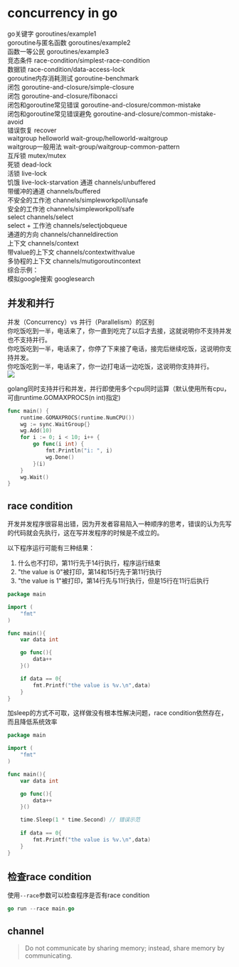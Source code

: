 # concurrency in go
go关键字 goroutines/example1  
goroutine与匿名函数 goroutines/example2    
函数一等公民  goroutines/example3  
竞态条件 race-condition/simplest-race-condition  
数据锁 race-condition/data-access-lock  
goroutine内存消耗测试  goroutine-benchmark  
闭包 goroutine-and-closure/simple-closure  
闭包 goroutine-and-closure/fibonacci  
闭包和goroutine常见错误 goroutine-and-closure/common-mistake  
闭包和goroutine常见错误避免 goroutine-and-closure/common-mistake-avoid  
错误恢复 recover   
waitgroup helloworld wait-group/helloworld-waitgroup  
waitgroup一般用法 wait-group/waitgroup-common-pattern  
互斥锁 mutex/mutex  
死锁 dead-lock  
活锁 live-lock  
饥饿 live-lock-starvation 
通道 channels/unbuffered  
带缓冲的通道 channels/buffered  
不安全的工作池 channels/simpleworkpoll/unsafe  
安全的工作池 channels/simpleworkpoll/safe  
select channels/select  
select + 工作池 channels/selectjobqueue  
通道的方向 channels/channeldirection  
上下文 channels/context  
带value的上下文 channels/contextwithvalue  
多协程的上下文 channels/mutigoroutincontext    
综合示例：  
模拟google搜索 googlesearch  





## 并发和并行
并发（Concurrency）vs 并行（Parallelism）的区别  
你吃饭吃到一半，电话来了，你一直到吃完了以后才去接，这就说明你不支持并发也不支持并行。  
你吃饭吃到一半，电话来了，你停了下来接了电话，接完后继续吃饭，这说明你支持并发。  
你吃饭吃到一半，电话来了，你一边打电话一边吃饭，这说明你支持并行。  
![](https://i.imgur.com/us17QJ2.jpg)

golang同时支持并行和并发，并行即使用多个cpu同时运算（默认使用所有cpu，可由runtime.GOMAXPROCS(n int)指定)  
``` go
func main() {
	runtime.GOMAXPROCS(runtime.NumCPU())
	wg := sync.WaitGroup{}
	wg.Add(10)
	for i := 0; i < 10; i++ {
		go func(i int) {
			fmt.Println("i: ", i)
			wg.Done()
		}(i)
	}
	wg.Wait()
}
```

## race condition
开发并发程序很容易出错，因为开发者容易陷入一种顺序的思考，错误的认为先写的代码就会先执行，这在写并发程序的时候是不成立的。  

以下程序运行可能有三种结果：  
1. 什么也不打印，第11行先于14行执行，程序运行结束  
2. "the value is 0"被打印，第14和15行先于第11行执行  
3. "the value is 1"被打印，第14行先与11行执行，但是15行在11行后执行  

``` go
package main

import (
	"fmt"
)

func main(){
	var data int

	go func(){
		data++
	}()

	if data == 0{
		fmt.Printf("the value is %v.\n",data)
	}
}

```

加sleep的方式不可取，这样做没有根本性解决问题，race condition依然存在，而且降低系统效率  
``` go
package main

import (
	"fmt"
)

func main(){
	var data int

	go func(){
		data++
	}()

    time.Sleep(1 * time.Second) // 错误示范
    
	if data == 0{
		fmt.Printf("the value is %v.\n",data)
	}
}
```

## 检查race condition
使用`--race`参数可以检查程序是否有race condition  
``` go
go run --race main.go 
```

## channel
> Do not communicate by sharing memory; instead, share memory by communicating.

